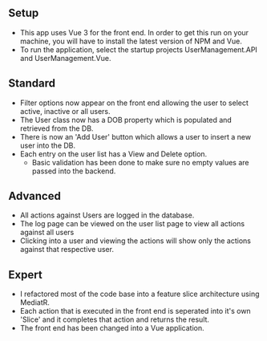## Setup

* This app uses Vue 3 for the front end. In order to get this run on your machine, you will have to install the latest version of NPM and Vue.
* To run the application, select the startup projects UserManagement.API and UserManagement.Vue.

## Standard

* Filter options now appear on the front end allowing the user to select active, inactive or all users.
* The User class now has a DOB property which is populated and retrieved from the DB.
* There is now an 'Add User' button which allows a user to insert a new user into the DB.
* Each entry on the user list has a View and Delete option. 
  * Basic validation has been done to make sure no empty values are passed into the backend.

## Advanced

* All actions against Users are logged in the database.
* The log page can be viewed on the user list page to view all actions against all users
* Clicking into a user and viewing the actions will show only the actions against that respective user.

## Expert
* I refactored most of the code base into a feature slice architecture using MediatR.
* Each action that is executed in the front end is seperated into it's own 'Slice' and it completes that action and returns the result.
* The front end has been changed into a Vue application. 
